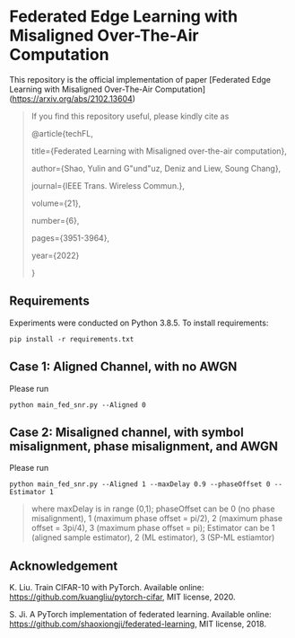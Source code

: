 # Federated Edge Learning with Misaligned Over-The-Air Computation

This repository is the official implementation of paper [Federated Edge Learning with Misaligned Over-The-Air Computation] (https://arxiv.org/abs/2102.13604)

> If you find this repository useful, please kindly cite as
> 
> @article{techFL,
> 
> title={Federated Learning with Misaligned over-the-air computation},
> 
> author={Shao, Yulin and G\"und\"uz, Deniz and Liew, Soung Chang},
> 
> journal={IEEE Trans. Wireless Commun.},
> 
> volume={21},
> 
> number={6},
> 
> pages={3951-3964},
> 
> year={2022}
> 
> }

## Requirements

Experiments were conducted on Python 3.8.5. To install requirements:

```setup
pip install -r requirements.txt
```

## Case 1: Aligned Channel, with no AWGN

Please run
```train
python main_fed_snr.py --Aligned 0
```

## Case 2: Misaligned channel, with symbol misalignment, phase misalignment, and AWGN

Please run
```train
python main_fed_snr.py --Aligned 1 --maxDelay 0.9 --phaseOffset 0 --Estimator 1
```
> where maxDelay is in range (0,1); phaseOffset can be 0 (no phase misalignment), 1 (maximum phase offset = pi/2),  2 (maximum phase offset = 3pi/4), 3 (maximum phase offset = pi); Estimator can be 1 (aligned sample estimator), 2 (ML estimator), 3 (SP-ML estiamtor)

## Acknowledgement

K. Liu. Train CIFAR-10 with PyTorch. Available online: https://github.com/kuangliu/pytorch-cifar, MIT license, 2020.

S. Ji. A PyTorch implementation of federated learning. Available online: https://github.com/shaoxiongji/federated-learning, MIT license, 2018.

